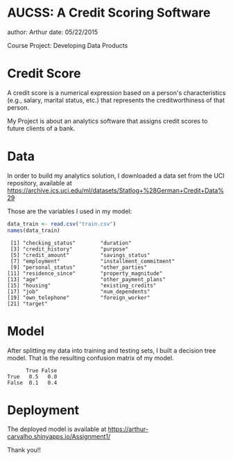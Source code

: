 AUCSS: A Credit Scoring Software
========================================================
author: Arthur 
date: 05/22/2015

Course Project: Developing Data Products

Credit Score
========================================================

A credit score is a numerical expression based on a person's characteristics (e.g., salary, marital status, etc.)  that represents the creditworthiness of that person.

My Project is about an analytics software that assigns credit scores to future clients of a bank.


Data
========================================================

In order to build my analytics solution, I downloaded a data set from the UCI repository, available at https://archive.ics.uci.edu/ml/datasets/Statlog+%28German+Credit+Data%29

Those are the variables I used in my model:



```r
data_train <- read.csv("train.csv")
names(data_train)
```

```
 [1] "checking_status"        "duration"              
 [3] "credit_history"         "purpose"               
 [5] "credit_amount"          "savings_status"        
 [7] "employment"             "installment_commitment"
 [9] "personal_status"        "other_parties"         
[11] "residence_since"        "property_magnitude"    
[13] "age"                    "other_payment_plans"   
[15] "housing"                "existing_credits"      
[17] "job"                    "num_dependents"        
[19] "own_telephone"          "foreign_worker"        
[21] "target"                
```

Model
========================================================

After splitting my data into training and testing sets, I built a decision tree model. That is the resulting confusion matrix of my model.


```
      True False
True   0.5   0.0
False  0.1   0.4
```


Deployment
========================================================
The deployed model is available at https://arthur-carvalho.shinyapps.io/Assignment1/

Thank you!!
